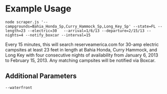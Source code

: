 Example Usage
=============
  `node scraper.js '--campgrounds=Bahia_Honda_Sp,Curry_Hammock_Sp,Long_Key_Sp' --state=FL --length=23 --electric=30  
  --arrival=1/6/13 --departure=2/15/13 --nights=4 --notify_boxcar --interval=15`

Every 15 minutes, this will search reserveamerica.com for 30-amp electric campsites at least 23 feet in length at Bahia Honda, Curry Hammock, and Long Key with four consecutive nights of availability from January 6, 2013 to February 15, 2013. Any matching campsites will be notified via Boxcar.

Additional Parameters
---------------------
  `--waterfront`